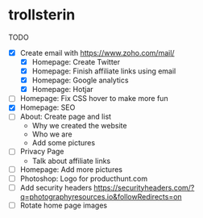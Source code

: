 # trollsterin

TODO

- [x] Create email with https://www.zoho.com/mail/
    - [x] Homepage: Create Twitter
    - [x] Homepage: Finish affiliate links using email
    - [x] Homepage: Google analytics
    - [x] Homepage: Hotjar
- [ ] Homepage: Fix CSS hover to make more fun
- [x] Homepage: SEO
- [ ] About: Create page and list
    - Why we created the website
    - Who we are
    - Add some pictures
- [ ] Privacy Page
    - Talk about affiliate links
- [ ] Homepage: Add more pictures
- [ ] Photoshop: Logo for producthunt.com
- [ ] Add security headers https://securityheaders.com/?q=photographyresources.io&followRedirects=on
- [ ] Rotate home page images
